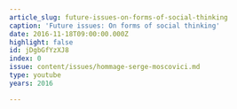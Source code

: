 ```yaml
---
article_slug: future-issues-on-forms-of-social-thinking
caption: 'Future issues: On forms of social thinking'
date: 2016-11-18T09:00:00.000Z
highlight: false
id: jDgbGfYzXJ8
index: 0
issue: content/issues/hommage-serge-moscovici.md
type: youtube
years: 2016

---
```


